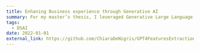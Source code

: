 ```yaml
---
title: Enhaning Business experience through Generative AI
summary: For my master’s thesis, I leveraged Generative Large Language Models (GPT-4) to extract key features from customer service chats in a corporate setting, enhancing both customer experience and business value.
tags: 
  - DSAI
date: 2022-01-01
external_link: https://github.com/ChiaraDeNigris/GPT4FeaturesExtraction.git
---
```

